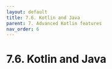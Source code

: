```yaml
---
layout: default
title: 7.6. Kotlin and Java
parent: 7. Advanced Kotlin features
nav_order: 6
---
```


# 7.6. Kotlin and Java
